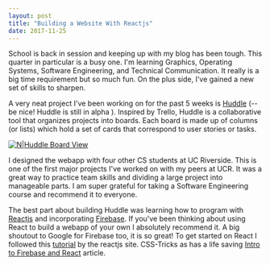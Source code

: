 ```yaml
---
layout: post
title: "Building a Website With Reactjs"
date: 2017-11-25
---
```


School is back in session and keeping up with my blog has been tough. This quarter in particular is a busy one. I'm learning Graphics, Operating Systems, Software Engineering, and Technical Communication. It really is a big time requirement but so much fun. On the plus side, I've gained a new set of skills to sharpen.

A very neat project I've been working on for the past 5 weeks is [Huddle](http://huddlereflex.me/) (-- be nice! Huddle is still in alpha ). Inspired by Trello, Huddle is a collaborative tool that organizes projects into boards. Each board is made up of columns (or lists) which hold a set of cards that correspond to user stories or tasks.

[![N|Huddle Board View](RBoshae.github.io/images/Huddle-Board-View.png?raw=true)](http://huddlereflex.me/)

I designed the webapp with four other CS students at UC Riverside.
This is one of the first major projects I've worked on with my peers at UCR. It was a great way to practice team skills and dividing a large project into manageable parts. I am super grateful for taking a Software Engineering course and recommend it to everyone.

The best part about building Huddle was learning how to program with [Reactjs](https://reactjs.org/) and incorporating [Firebase](https://firebase.google.com/). If you've been thinking about using React to build a webapp of your own I absolutely recommend it. A big shoutout to Google for Firebase too, it is so great! To get started on React I followed this [tutorial](https://reactjs.org/tutorial/tutorial.html) by the reactjs site. CSS-Tricks as has a life saving [Intro to Firebase and React](https://css-tricks.com/intro-firebase-react/) article.
